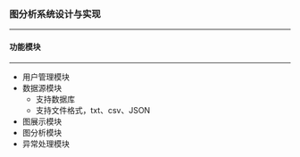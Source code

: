 ### **图分析系统设计与实现**
***

#### **功能模块**
***

* 用户管理模块
* 数据源模块
    * 支持数据库
    * 支持文件格式，txt、csv、JSON
* 图展示模块
* 图分析模块
* 异常处理模块